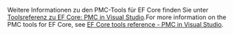 <span data-ttu-id="ff433-101">Weitere Informationen zu den PMC-Tools für EF Core finden Sie unter [Toolsreferenz zu EF Core: PMC in Visual Studio](/ef/core/miscellaneous/cli/powershell).</span><span class="sxs-lookup"><span data-stu-id="ff433-101">For more information on the PMC tools for EF Core, see [EF Core tools reference - PMC in Visual Studio](/ef/core/miscellaneous/cli/powershell).</span></span>